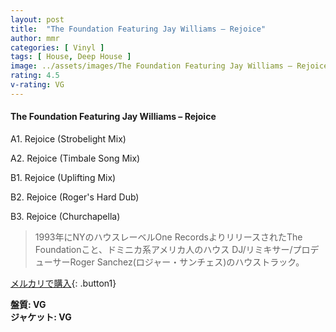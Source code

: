 ```yaml
---
layout: post
title:  "The Foundation Featuring Jay Williams – Rejoice"
author: mmr
categories: [ Vinyl ]
tags: [ House, Deep House ]
image: ../assets/images/The Foundation Featuring Jay Williams – Rejoice.jpg
rating: 4.5
v-rating: VG
---
```


#### The Foundation Featuring Jay Williams – Rejoice

A1. Rejoice (Strobelight Mix)

A2. Rejoice (Timbale Song Mix)

B1. Rejoice (Uplifting Mix)

B2. Rejoice (Roger's Hard Dub)

B3. Rejoice (Churchapella)

> 1993年にNYのハウスレーベルOne RecordsよりリリースされたThe Foundationこと、ドミニカ系アメリカ人のハウス DJ/リミキサー/プロデューサーRoger Sanchez(ロジャー・サンチェス)のハウストラック。

[メルカリで購入](https://jp.mercari.com/item/m34717697447){: .button1}

<div class="mt-4 mb-4 d-flex align-items-center">
<strong class="mr-1">盤質: VG</strong>
</div>
<div class="mt-4 mb-4 d-flex align-items-center">
<strong class="mr-1">ジャケット: VG</strong>
</div>

